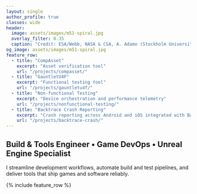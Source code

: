 ```yaml
---
layout: single
author_profile: true
classes: wide
header:
  image: assets/images/m51-spiral.jpg
  overlay_filter: 0.35
  caption: "Credit: ESA/Webb, NASA & CSA, A. Adamo (Stockholm University) and the FEAST JWST team — <a href='https://esawebb.org/images/potm2308c/'>source</a>"
og_image: assets/images/m51-spiral.jpg
feature_row:
  - title: "CompAsset"
    excerpt: "Asset verification tool"
    url: "/projects/compasset/"
  - title: "GauntletU4F"
    excerpt: "Functional testing tool"
    url: "/projects/gauntletu4f/"
  - title: "Non-functional Testing"
    excerpt: "Device orchestration and performance telemetry"
    url: "/projects/nonfunctional-testing/"
  - title: "Backtrace Crash Reporting"
    excerpt: "Crash reporting across Android and iOS integrated with Backtrace"
    url: "/projects/backtrace-crash/"
---
```


## Build & Tools Engineer • Game DevOps • Unreal Engine Specialist

I streamline development workflows, automate build and test pipelines, and deliver tools that ship games and software reliably.

{% include feature_row %}
